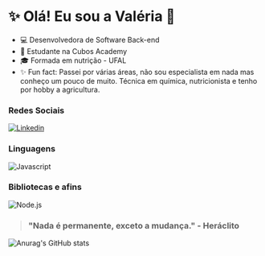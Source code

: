 # :sparkles: Olá! Eu sou a Valéria :vulcan_salute:

- :computer: Desenvolvedora de Software Back-end
- :open_book: Estudante na Cubos Academy
- :mortar_board: Formada em nutrição - UFAL
- :sparkles: Fun fact: Passei por várias áreas, não sou especialista em nada mas conheço um pouco de muito. Técnica em química, nutricionista e tenho por hobby a agricultura.

### Redes Sociais
[![Linkedin](https://img.shields.io/badge/LinkedIn-0077B5?style=flat&logo=linkedin)](https://www.linkedin.com/in/val%C3%A9ria-ferreira-mendon%C3%A7a/)

### Linguagens

![Javascript](https://img.shields.io/badge/Javascript-282C34?style=flat&logo=javascript)

### Bibliotecas e afins

![Node.js](https://img.shields.io/badge/Node.js-282C34?logo=node.js)


> ### "Nada é permanente, exceto a mudança." - Heráclito


![Anurag's GitHub stats](https://github-readme-stats.vercel.app/api?username=valferre&show_icons=true&theme=merko)
